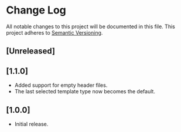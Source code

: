 # Change Log
All notable changes to this project will be documented in this file.
This project adheres to [Semantic Versioning](http://semver.org/).

## [Unreleased]

## [1.1.0]
- Added support for empty header files.
- The last selected template type now becomes the default.

## [1.0.0]
- Initial release.
